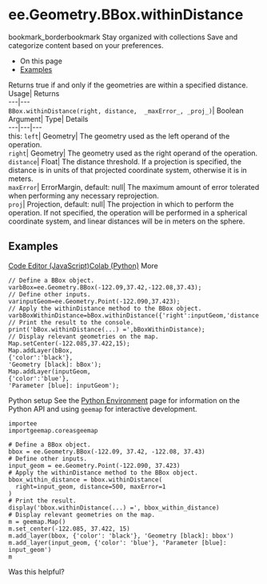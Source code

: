  
#  ee.Geometry.BBox.withinDistance 
bookmark_borderbookmark Stay organized with collections  Save and categorize content based on your preferences.
  * On this page
  * [Examples](https://developers.google.com/earth-engine/apidocs/ee-geometry-bbox-withindistance#examples)


Returns true if and only if the geometries are within a specified distance. 
Usage| Returns  
---|---  
`BBox.withinDistance(right, distance,  _maxError_, _proj_)`| Boolean  
Argument| Type| Details  
---|---|---  
this: `left`| Geometry| The geometry used as the left operand of the operation.  
`right`| Geometry| The geometry used as the right operand of the operation.  
`distance`| Float| The distance threshold. If a projection is specified, the distance is in units of that projected coordinate system, otherwise it is in meters.  
`maxError`| ErrorMargin, default: null| The maximum amount of error tolerated when performing any necessary reprojection.  
`proj`| Projection, default: null| The projection in which to perform the operation. If not specified, the operation will be performed in a spherical coordinate system, and linear distances will be in meters on the sphere.  
## Examples
[Code Editor (JavaScript)](https://developers.google.com/earth-engine/apidocs/ee-geometry-bbox-withindistance#code-editor-javascript-sample)[Colab (Python)](https://developers.google.com/earth-engine/apidocs/ee-geometry-bbox-withindistance#colab-python-sample) More
```
// Define a BBox object.
varbBox=ee.Geometry.BBox(-122.09,37.42,-122.08,37.43);
// Define other inputs.
varinputGeom=ee.Geometry.Point(-122.090,37.423);
// Apply the withinDistance method to the BBox object.
varbBoxWithinDistance=bBox.withinDistance({'right':inputGeom,'distance':500,'maxError':1});
// Print the result to the console.
print('bBox.withinDistance(...) =',bBoxWithinDistance);
// Display relevant geometries on the map.
Map.setCenter(-122.085,37.422,15);
Map.addLayer(bBox,
{'color':'black'},
'Geometry [black]: bBox');
Map.addLayer(inputGeom,
{'color':'blue'},
'Parameter [blue]: inputGeom');
```
Python setup
See the [ Python Environment](https://developers.google.com/earth-engine/guides/python_install) page for information on the Python API and using `geemap` for interactive development.
```
importee
importgeemap.coreasgeemap
```
```
# Define a BBox object.
bbox = ee.Geometry.BBox(-122.09, 37.42, -122.08, 37.43)
# Define other inputs.
input_geom = ee.Geometry.Point(-122.090, 37.423)
# Apply the withinDistance method to the BBox object.
bbox_within_distance = bbox.withinDistance(
  right=input_geom, distance=500, maxError=1
)
# Print the result.
display('bbox.withinDistance(...) =', bbox_within_distance)
# Display relevant geometries on the map.
m = geemap.Map()
m.set_center(-122.085, 37.422, 15)
m.add_layer(bbox, {'color': 'black'}, 'Geometry [black]: bbox')
m.add_layer(input_geom, {'color': 'blue'}, 'Parameter [blue]: input_geom')
m
```

Was this helpful?
